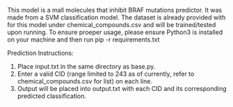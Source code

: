 This model is a mall molecules that inhibit BRAF mutations predictor. It was made from a SVM classification model. The dataset is already provided with for this model under chemical_compounds.csv and will be trained/tested upon running. 
To ensure proeper usage, please ensure Python3 is installed on your machine and then run pip -r requirements.txt

Prediction Instructions:
1. Place input.txt in the same directory as base.py.
2. Enter a valid CID (range limited to 243 as of currently, refer to chemical_compounds.csv for list) on each line.
3. Output will be placed into output.txt with each CID and its corresponding predicted classification.